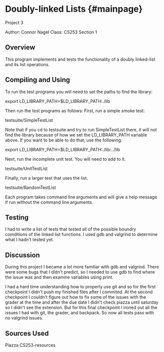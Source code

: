 
Doubly-linked Lists {#mainpage}
===================

Project 3

Author: Connor Nagel
Class: CS253 Section 1

Overview
----------------------------------------------------------------------------

This program implements and tests the functionality of a doubly linked-list and its list operations.


Compiling and Using
----------------------------------------------------------------------------
To run the test programs you will need to set the paths to find the library:

export LD_LIBRARY_PATH=$LD_LIBRARY_PATH:./lib

Then run the test programs as follows:
First, run a simple smoke test:

testsuite/SimpleTestList

Note that if you cd to testsuite and try to run SimpleTestList there, it will
not find the library because of how we set the LD_LIBRARY_PATH variable above. 
If you want to be able to do that, use the following:

export LD_LIBRARY_PATH=$LD_LIBRARY_PATH:./lib:../lib

Next, run the incomplete unit test. You will need to add to it.

testsuite/UnitTestList

Finally, run a larger test that uses the list.

testsuite/RandomTestList

Each program takes command line arguments and will give a help message if run
without the command line arguments.


Testing
----------------------------------------------------------------------------
I had to write a list of tests that tested all of the possible boundry comditions of the linked list
 functions. I used gdb and valgrind to determine what I hadn't tested yet.


Discussion
----------------------------------------------------------------------------
During this project I became a lot more familiar with gdb and valgrind. There were some bugs that I
didn't predict, so I needed to use gdb to find where the issue was and then examine variables
using print. 

I had a hard time understanding how to properly use git and so for the first checkpoint I 
didn't push my finished files after I commited. At the second checkpoint I couldn't figure out how to fix some of the issues with the grader at the time and after the due date I didn't check piazza
 until saturday so I didn't see the extension. But for this final checkpoint I ironed out all 
the issues I had with git, the grader, and backpack. So now all tests pass with no valgrind issues.

Sources Used
----------------------------------------------------------------------------
Piazza
CS253-resources

